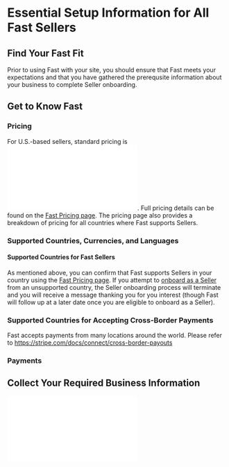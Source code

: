 # Essential Setup Information for All Fast Sellers

## Find Your Fast Fit

Prior to using Fast with your site, you should ensure that Fast meets your expectations and that you have gathered the prerequsite information about your business to complete Seller onboarding.

## Get to Know Fast

### Pricing

For U.S.-based sellers, standard pricing is <embed src="../reusables/seller-docs/_standard-seller-pricing.md" />. Full pricing details can be found on the [Fast Pricing page](https://fast.co/pricing). The pricing page also provides a breakdown of pricing for all countries where Fast supports Sellers.

### Supported Countries, Currencies, and Languages

#### Supported Countries for Fast Sellers

As mentioned above, you can confirm that Fast supports Sellers in your country using the [Fast Pricing page](https://fast.co/pricing). If you attempt to [onboard as a Seller](https://v2.fast.co/get-started) from an unsupported country, the Seller onboarding process will terminate and you will receive a message thanking you for you interest (though Fast will follow up at a later date once you are eligible to onboard as a Seller).

### Supported Countries for Accepting Cross-Border Payments

Fast accepts payments from many locations around the world. Please refer to https://stripe.com/docs/connect/cross-border-payouts

### Payments

## Collect Your Required Business Information

<embed src="../reusables/seller-docs/_required-seller-information.md" />
